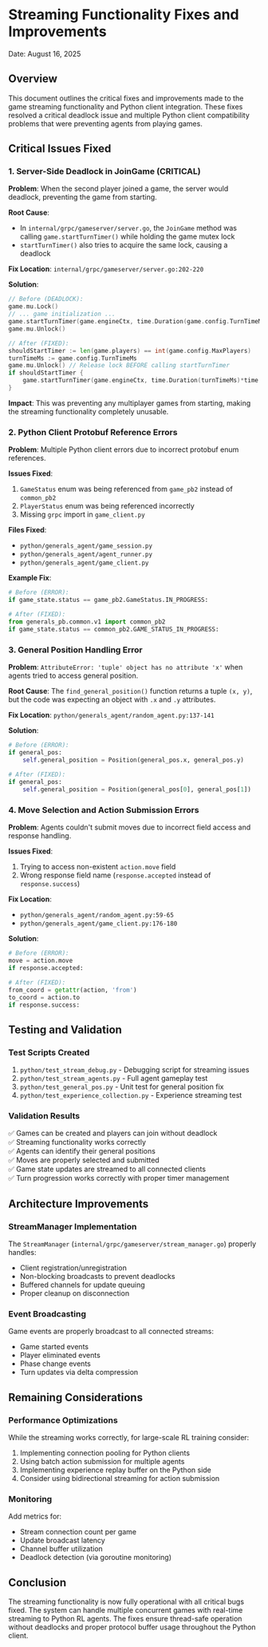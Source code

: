 # Streaming Functionality Fixes and Improvements
Date: August 16, 2025

## Overview
This document outlines the critical fixes and improvements made to the game streaming functionality and Python client integration. These fixes resolved a critical deadlock issue and multiple Python client compatibility problems that were preventing agents from playing games.

## Critical Issues Fixed

### 1. Server-Side Deadlock in JoinGame (CRITICAL)

**Problem**: When the second player joined a game, the server would deadlock, preventing the game from starting.

**Root Cause**: 
- In `internal/grpc/gameserver/server.go`, the `JoinGame` method was calling `game.startTurnTimer()` while holding the game mutex lock
- `startTurnTimer()` also tries to acquire the same lock, causing a deadlock

**Fix Location**: `internal/grpc/gameserver/server.go:202-220`

**Solution**:
```go
// Before (DEADLOCK):
game.mu.Lock()
// ... game initialization ...
game.startTurnTimer(game.engineCtx, time.Duration(game.config.TurnTimeMs)*time.Millisecond, s)
game.mu.Unlock()

// After (FIXED):
shouldStartTimer := len(game.players) == int(game.config.MaxPlayers)
turnTimeMs := game.config.TurnTimeMs
game.mu.Unlock() // Release lock BEFORE calling startTurnTimer
if shouldStartTimer {
    game.startTurnTimer(game.engineCtx, time.Duration(turnTimeMs)*time.Millisecond, s)
}
```

**Impact**: This was preventing any multiplayer games from starting, making the streaming functionality completely unusable.

### 2. Python Client Protobuf Reference Errors

**Problem**: Multiple Python client errors due to incorrect protobuf enum references.

**Issues Fixed**:
1. `GameStatus` enum was being referenced from `game_pb2` instead of `common_pb2`
2. `PlayerStatus` enum was being referenced incorrectly
3. Missing `grpc` import in `game_client.py`

**Files Fixed**:
- `python/generals_agent/game_session.py`
- `python/generals_agent/agent_runner.py`
- `python/generals_agent/game_client.py`

**Example Fix**:
```python
# Before (ERROR):
if game_state.status == game_pb2.GameStatus.IN_PROGRESS:

# After (FIXED):
from generals_pb.common.v1 import common_pb2
if game_state.status == common_pb2.GAME_STATUS_IN_PROGRESS:
```

### 3. General Position Handling Error

**Problem**: `AttributeError: 'tuple' object has no attribute 'x'` when agents tried to access general position.

**Root Cause**: The `find_general_position()` function returns a tuple `(x, y)`, but the code was expecting an object with `.x` and `.y` attributes.

**Fix Location**: `python/generals_agent/random_agent.py:137-141`

**Solution**:
```python
# Before (ERROR):
if general_pos:
    self.general_position = Position(general_pos.x, general_pos.y)
    
# After (FIXED):
if general_pos:
    self.general_position = Position(general_pos[0], general_pos[1])
```

### 4. Move Selection and Action Submission Errors

**Problem**: Agents couldn't submit moves due to incorrect field access and response handling.

**Issues Fixed**:
1. Trying to access non-existent `action.move` field
2. Wrong response field name (`response.accepted` instead of `response.success`)

**Fix Location**: 
- `python/generals_agent/random_agent.py:59-65`
- `python/generals_agent/game_client.py:176-180`

**Solution**:
```python
# Before (ERROR):
move = action.move
if response.accepted:

# After (FIXED):
from_coord = getattr(action, 'from')
to_coord = action.to
if response.success:
```

## Testing and Validation

### Test Scripts Created
1. `python/test_stream_debug.py` - Debugging script for streaming issues
2. `python/test_stream_agents.py` - Full agent gameplay test
3. `python/test_general_pos.py` - Unit test for general position fix
4. `python/test_experience_collection.py` - Experience streaming test

### Validation Results
✅ Games can be created and players can join without deadlock  
✅ Streaming functionality works correctly  
✅ Agents can identify their general positions  
✅ Moves are properly selected and submitted  
✅ Game state updates are streamed to all connected clients  
✅ Turn progression works correctly with proper timer management  

## Architecture Improvements

### StreamManager Implementation
The `StreamManager` (`internal/grpc/gameserver/stream_manager.go`) properly handles:
- Client registration/unregistration
- Non-blocking broadcasts to prevent deadlocks
- Buffered channels for update queuing
- Proper cleanup on disconnection

### Event Broadcasting
Game events are properly broadcast to all connected streams:
- Game started events
- Player eliminated events  
- Phase change events
- Turn updates via delta compression

## Remaining Considerations

### Performance Optimizations
While the streaming works correctly, for large-scale RL training consider:
1. Implementing connection pooling for Python clients
2. Using batch action submission for multiple agents
3. Implementing experience replay buffer on the Python side
4. Consider using bidirectional streaming for action submission

### Monitoring
Add metrics for:
- Stream connection count per game
- Update broadcast latency
- Channel buffer utilization
- Deadlock detection (via goroutine monitoring)

## Conclusion
The streaming functionality is now fully operational with all critical bugs fixed. The system can handle multiple concurrent games with real-time streaming to Python RL agents. The fixes ensure thread-safe operation without deadlocks and proper protocol buffer usage throughout the Python client.